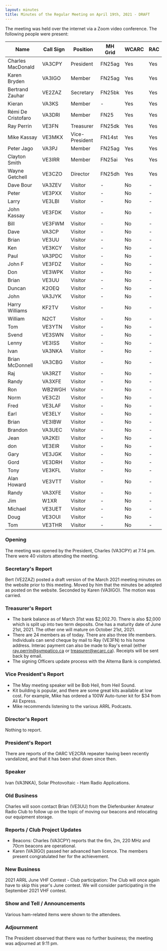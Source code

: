 ```yaml
---
layout: minutes
title: Minutes of the Regular Meeting on April 19th, 2021 - DRAFT
---
```

The meeting was held over the internet via a Zoom video conference.
The following people were present:

| Name                   | Call Sign  | Position         | MH Grid | WCARC | RAC |
|------------------------|------------|------------------|---------|-------|-----|
| Charles MacDonald      | VA3CPY     | President        | FN25ag  | Yes   | Yes |
| Karen Bryden           | VA3IGO     | Member           | FN25ag  | Yes   | Yes |
| Bertrand Zauhar        | VE2ZAZ     | Secretary        | FN25bk  | Yes   | Yes |
| Kieran                 | VA3KS      | Member           |   -     | Yes   | Yes |
| Rémi De Cristofaro     | VA3DRI     | Member           | FN25    | Yes   | Yes |
| Ray Perrin             | VE3FN      | Treasurer        | FN25dk  | Yes   | Yes |
| Mike Kassay            | VE3MKX     | Vice-President   | FN14st  | Yes   | Yes |
| Peter Jago             | VA3PJ      | Member           | FN25ag  | Yes   | Yes |
| Clayton Smith          | VE3IRR     | Member           | FN25ai  | Yes   | Yes |
| Wayne Getchell         | VE3CZO     | Director         | FN25dh  | Yes   | Yes |
| Dave Bour              | VA3ZEV     | Visitor          |    -    | No    |  -  |
| Peter                  | VE3PXX     | Visitor          |    -    | No    |  -  |
| Larry                  | VE3LBI     | Visitor          |    -    | No    |  -  |
| John Kassay            | VE3FDK     | Visitor          |    -    | No    |  -  |
| Bill                   | VE3FWM     | Visitor          |    -    | No    |  -  |
| Dave                   | VA3CP      | Visitor          |    -    | No    |  -  |
| Brian                  | VE3UU      | Visitor          |    -    | No    |  -  |
| Ken                    | VE3KCY     | Visitor          |    -    | No    |  -  |
| Paul                   | VA3PDC     | Visitor          |    -    | No    |  -  |
| John F                 | VE3FDZ     | Visitor          |    -    | No    |  -  |
| Don                    | VE3WPK     | Visitor          |    -    | No    |  -  |
| Brian                  | VE3UU      | Visitor          |    -    | No    |  -  |
| Duncan                 | K2OEQ      | Visitor          |    -    | No    |  -  |
| John                   | VA3JYK     | Visitor          |    -    | No    |  -  |
| Harry Williams         | KF2TV      | Visitor          |    -    | No    |  -  |
| William                | N2CT       | Visitor          |    -    | No    |  -  |
| Tom                    | VE3YTN     | Visitor          |    -    | No    |  -  |
| Svend                  | VE3SWN     | Visitor          |    -    | No    |  -  |
| Lenny                  | VE3ISS     | Visitor          |    -    | No    |  -  |
| Ivan                   | VA3NKA     | Visitor          |    -    | No    |  -  |
| Brian McDonnell        | VA3CBG     | Visitor          |    -    | No    |  -  |
| Raj                    | VA3RZT     | Visitor          |    -    | No    |  -  |
| Randy                  | VA3XFE     | Visitor          |    -    | No    |  -  |
| Ron                    | WB2WGH     | Visitor          |    -    | No    |  -  |
| Norm                   | VE3CZI     | Visitor          |    -    | No    |  -  |
| Fred                   | VE3LAF     | Visitor          |    -    | No    |  -  |
| Earl                   | VE3ELY     | Visitor          |    -    | No    |  -  |
| Brian                  | VE3IBW     | Visitor          |    -    | No    |  -  |
| Brandon                | VA3UEC     | Visitor          |    -    | No    |  -  |
| Jean                   | VA2KEI     | Visitor          |    -    | No    |  -  |
| don                    | VE3EIR     | Visitor          |    -    | No    |  -  |
| Gary                   | VE3JGK     | Visitor          |    -    | No    |  -  |
| Gord                   | VE3DRH     | Visitor          |    -    | No    |  -  |
| Tony                   | VE3KFL     | Visitor          |    -    | No    |  -  |
| Alan Howard            | VE3VTT     | Visitor          |    -    | No    |  -  |
| Randy                  | VA3XFE     | Visitor          |    -    | No    |  -  |
| Jim                    | W1XR       | Visitor          |    -    | No    |  -  |
| Michael                | VE3UET     | Visitor          |    -    | No    |  -  |
| Doug                   | VE3OUI     | Visitor          |    -    | No    |  -  |
| Tom                    | VE3THR     | Visitor          |    -    | No    |  -  |


### Opening
The meeting was opened by the President, Charles (VA3CPY) at 7:14 pm.
There were 40 visitors attending the meeting.

### Secretary's Report
Bert (VE2ZAZ) posted a draft version of the March 2021 meeting minutes on the website prior to this meeting. Moved by him that the minutes be adopted as posted on the website. Seconded by Karen (VA3IGO). The motion was carried.

### Treasurer's Report
- The bank balance as of March 31st was $2,002.70. There is also $2,000 which is split up into two term deposits. One has a maturity date of June 21st, 2021. The other one will mature on October 21st, 2021.
- There are 24 members as of today. There are also three life members. Individuals can send cheque by mail to Ray (VE3FN) to his home address. Interac payment can also be made to Ray's email (either ray.perrin@sympatico.ca or treasurer@wcarc.ca). Receipts will be sent back by email.
- The signing Officers update process with the Alterna Bank is completed.

### Vice President's Report
- The May meeting speaker will be Bob Heil, from Heil Sound.
- Kit building is popular, and there are some great kits available at low cost. For example, Mike has ordered a 100W Auto-tuner kit for $34 from Ali Express.
- Mike recommends listening to the various ARRL Podcasts.

### Director's Report
Nothing to report.

### President's Report
There are reports of the OARC VE2CRA repeater having been recently vandalized, and that it has been shut down since then.

### Speaker
Ivan (VA3NKA), Solar Photovoltaic - Ham Radio Applications.

### Old Business
Charles will soon contact Brian (VE3UU) from the Diefenbunker Amateur Radio Club to follow up on the topic of moving our beacons and relocating our equipment storage.

### Reports / Club Project Updates
- Beacons: Charles (VA3CPY) reports that the 6m, 2m, 220 MHz and 70cm beacons are operational.
- Karen (VA3IGO) passed her advanced ham licence. The members present congratulated her for the achievement.

### New Business
2021 ARRL June VHF Contest - Club participation: The Club will once again have to skip this year's June contest. We will consider participating in the September 2021 VHF contest.

### Show and Tell / Announcements
Various ham-related items were shown to the attendees.

### Adjournment
The President observed that there was no further business; the meeting was adjourned at 9:11 pm.
